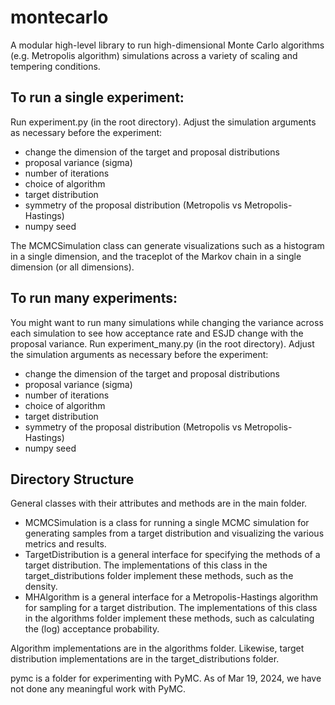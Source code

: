 # montecarlo
A modular high-level library to run high-dimensional Monte Carlo algorithms (e.g. Metropolis algorithm) simulations across a variety of scaling and tempering conditions.

## To run a single experiment:
Run experiment.py (in the root directory). Adjust the simulation arguments as necessary before the experiment: 
- change the dimension of the target and proposal distributions
- proposal variance (sigma)
- number of iterations
- choice of algorithm
- target distribution
- symmetry of the proposal distribution (Metropolis vs Metropolis-Hastings)
- numpy seed

The MCMCSimulation class can generate visualizations such as a histogram in a single dimension, and the traceplot of the Markov chain in a single dimension (or all dimensions).

## To run many experiments:
You might want to run many simulations while changing the variance across each simulation to see how acceptance rate and ESJD change with the proposal variance.
Run experiment_many.py (in the root directory). Adjust the simulation arguments as necessary before the experiment: 
- change the dimension of the target and proposal distributions
- proposal variance (sigma)
- number of iterations
- choice of algorithm
- target distribution
- symmetry of the proposal distribution (Metropolis vs Metropolis-Hastings)
- numpy seed


## Directory Structure
General classes with their attributes and methods are in the main folder. 
- MCMCSimulation is a class for running a single MCMC simulation for generating samples from a target distribution and visualizing the various metrics and results.
- TargetDistribution is a general interface for specifying the methods of a target distribution. The implementations of this class in the target_distributions folder implement these methods, such as the density.
- MHAlgorithm is a general interface for a Metropolis-Hastings algorithm for sampling for a target distribution.  The implementations of this class in the algorithms folder implement these methods, such as calculating the (log) acceptance probability.

Algorithm implementations are in the algorithms folder. Likewise, target distribution implementations are in the target_distributions folder.

pymc is a folder for experimenting with PyMC. As of Mar 19, 2024, we have not done any meaningful work with PyMC.
